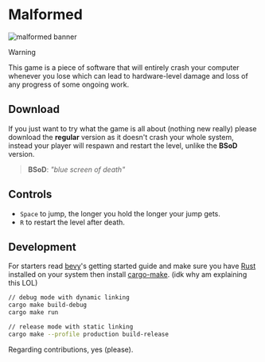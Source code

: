 # Malformed

![malformed banner](https://github.com/theunrealtarik/malformed/assets/58333332/2f277cf7-32a9-4263-b81b-e0302dc5fd8d)

> [!WARNING]
> This game is a piece of software that will entirely crash your computer whenever you lose which can lead to hardware-level damage and loss of any progress of some ongoing work.


## Download
If you just want to try what the game is all about (nothing new really) please download the **regular** version as it doesn't crash your whole system, instead your player will respawn and restart the level, unlike the **BSoD** version.
> **BSoD**: *"blue screen of death"*


## Controls
- `Space` to jump, the longer you hold the longer your jump gets.
- `R` to restart the level after death. 

## Development
For starters read [bevy](https://bevyengine.org/learn/quick-start/getting-started/setup/)'s getting started guide and make sure you have [Rust](https://rustup.rs/) installed on your system then install [cargo-make](https://github.com/sagiegurari/cargo-make). (idk why am explaining this LOL)
```bash
// debug mode with dynamic linking
cargo make build-debug
cargo make run

// release mode with static linking
cargo make --profile production build-release
```
Regarding contributions, yes (please).